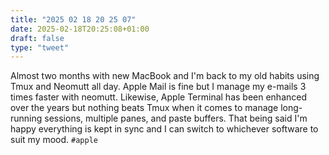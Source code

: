 ```yaml
---
title: "2025 02 18 20 25 07"
date: 2025-02-18T20:25:08+01:00
draft: false
type: "tweet"
---
```

Almost two months with new MacBook and I'm back to my old habits using Tmux and Neomutt all day. Apple Mail is fine but I manage my e-mails 3 times faster with neomutt. Likewise, Apple Terminal has been enhanced over the years but nothing beats Tmux when it comes to manage long-running sessions, multiple panes, and paste buffers. That being said I'm happy everything is kept in sync and I can switch to whichever software to suit my mood. `#apple`
